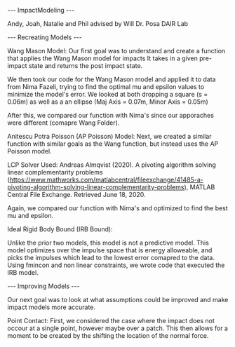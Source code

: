 --- ImpactModeling ---

Andy, Joah, Natalie and Phil advised by Will 
Dr. Posa 
DAIR Lab

--- Recreating Models ---

Wang Mason Model:
Our first goal was to understand and create a function that applies the Wang Mason model for impacts
It takes in a given pre-impact state and returns the post impact state.

We then took our code for the Wang Mason model and applied it to data from Nima Fazeli, trying to find the optimal
mu and epsilon values to minimize the model's error.
We looked at both dropping a square (s = 0.06m) as well as a an ellipse (Maj Axis = 0.07m, Minor Axis = 0.05m)

After this, we compared our function with Nima's since our apporaches were different (comapre Wang Folder).

 
Anitescu Potra Poisson (AP Poisson) Model:
Next, we created a similar function with similar goals as the Wang function, but instead uses the AP Poisson model. 

LCP Solver Used:
Andreas Almqvist (2020). A pivoting algorithm solving linear complementarity problems 
(https://www.mathworks.com/matlabcentral/fileexchange/41485-a-pivoting-algorithm-solving-linear-complementarity-problems), 
MATLAB Central File Exchange. Retrieved June 18, 2020.

Again, we compared our function with Nima's and optimized to find the best mu and epsilon.

Ideal Rigid Body Bound (IRB Bound):

Unlike the prior two models, this model is not a predictive model. This model optimizes over the impulse space that is 
energy alloweable, and picks the impulses which lead to the lowest error comapred to the data. 
Using fmincon and non linear constraints, we wrote code that executed the IRB model.

--- Improving Models ---

Our next goal was to look at what assumptions could be improved and make impact models more accurate.

Point Contact:
First, we considered the case where the impact does not occour at a single point, however maybe over a patch. 
This then allows for a moment to be created by the shifting the location of the normal force. 




 


